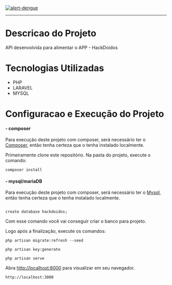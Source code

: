 [![alert-dengue](https://wicnews.com/wp-content/uploads/2019/01/dengue-logo-300x300.jpg)](#)

---

# Descricao do Projeto


API desenvolvida para alimentar o APP - HackDoidos

# Tecnologias Utilizadas

- PHP
- LARAVEL
- MYSQL



# Configuracao e Execução do Projeto

#### - composer

Para execução deste projeto com composer, será necessário ter o [Composer](https://getcomposer.org),
então tenha certeza que o tenha instalado localmente.

Primeiramente clone este repositório.
Na pasta do projeto, execute o comando:

```
composer install

```

#### - mysql/mariaDB 

Para execução deste projeto com composer, será necessário ter o [Mysql](https://dev.mysql.com/doc/mysql-shell/8.0/en/),
então tenha certeza que o tenha instalado localmente.

```

create database hackdoidos;

```


Com esse comando você vai conseguir criar o banco para projeto.

Logo após a finalizaçâo, execute os comandos:

```
php artisan migrate:refresh --seed

php artisan key:generate

php artisan serve

```

Abra [http://localhost:8000](http://localhost:8000) para visualizar em seu navegador.

```
http://localhost:3000
```
